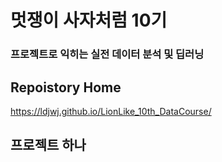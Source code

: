 # 멋쟁이 사자처럼 10기 
### 프로젝트로 익히는 실전 데이터 분석 및 딥러닝

## Repoistory Home
https://ldjwj.github.io/LionLike_10th_DataCourse/

## 프로젝트 하나


